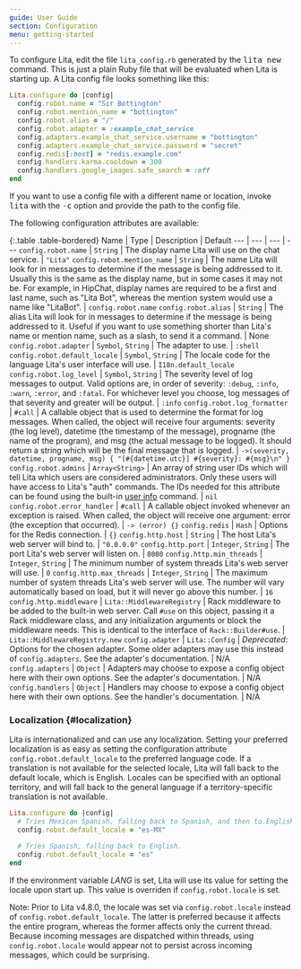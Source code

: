 ```yaml
---
guide: User Guide
section: Configuration
menu: getting-started
---
```


To configure Lita, edit the file `lita_config.rb` generated by the <kbd>lita new</kbd> command. This is just a plain Ruby file that will be evaluated when Lita is starting up. A Lita config file looks something like this:

~~~ ruby
Lita.configure do |config|
  config.robot.name = "Sir Bottington"
  config.robot.mention_name = "bottington"
  config.robot.alias = "/"
  config.robot.adapter = :example_chat_service
  config.adapters.example_chat_service.username = "bottington"
  config.adapters.example_chat_service.password = "secret"
  config.redis[:host] = "redis.example.com"
  config.handlers.karma.cooldown = 300
  config.handlers.google_images.safe_search = :off
end
~~~

If you want to use a config file with a different name or location, invoke <kbd>lita</kbd> with the <kbd>-c</kbd> option and provide the path to the config file.

The following configuration attributes are available:

{:.table .table-bordered}
Name | Type | Description | Default
--- | --- | --- | ---
`config.robot.name` | `String` | The display name Lita will use on the chat service. | `"Lita"`
`config.robot.mention_name` | `String` | The name Lita will look for in messages to determine if the message is being addressed to it. Usually this is the same as the display name, but in some cases it may not be. For example, in HipChat, display names are required to be a first and last name, such as "Lita Bot", whereas the mention system would use a name like "LitaBot". | `config.robot.name`
`config.robot.alias` | `String` | The alias Lita will look for in messages to determine if the message is being addressed to it. Useful if you want to use something shorter than Lita's name or mention name, such as a slash, to send it a command. | None
`config.robot.adapter` | `Symbol`, `String` | The adapter to use. | `:shell`
`config.robot.default_locale` | `Symbol`, `String` | The locale code for the language Lita's user interface will use. | `I18n.default_locale`
`config.robot.log_level` | `Symbol`, `String` | The severity level of log messages to output. Valid options are, in order of severity: `:debug`, `:info`, `:warn`, `:error`, and `:fatal`. For whichever level you choose, log messages of that severity and greater will be output. | `:info`
`config.robot.log_formatter` | `#call` | A callable object that is used to determine the format for log messages. When called, the object will receive four arguments: severity (the log level), datetime (the timestamp of the message), progname (the name of the program), and msg (the actual message to be logged). It should return a string which will be the final message that is logged. | `->(severity, datetime, progname, msg) { "[#{datetime.utc}] #{severity}: #{msg}\n" }`
`config.robot.admins` | `Array<String>` | An array of string user IDs which will tell Lita which users are considered administrators. Only these users will have access to Lita's "auth" commands. The IDs needed for this attribute can be found using the built-in [user info](/getting-started/usage/#user-info) command. | `nil`
`config.robot.error_handler` | `#call` | A callable object invoked whenever an exception is raised. When called, the object will receive one argument: error (the exception that occurred). | `-> (error) {}`
`config.redis` | `Hash` | Options for the Redis connection. | `{}`
`config.http.host` | `String` | The host Lita's web server will bind to. | `"0.0.0.0"`
`config.http.port` | `Integer`, `String` | The port Lita's web server will listen on. | `8080`
`config.http.min_threads` | `Integer`, `String` | The minimum number of system threads Lita's web server will use. | `0`
`config.http.max_threads` | `Integer`, `String` | The maximum number of system threads Lita's web server will use. The number will vary automatically based on load, but it will never go above this number. | `16`
`config.http.middleware` | `Lita::MiddlewareRegistry` | Rack middleware to be added to the built-in web server. Call `#use` on this object, passing it a Rack middleware class, and any initialization arguments or block the middleware needs. This is identical to the interface of `Rack::Builder#use`. | `Lita::MiddlewareRegistry.new`
`config.adapter` | `Lita::Config` | *Deprecated*: Options for the chosen adapter. Some older adapters may use this instead of `config.adapters`. See the adapter's documentation. | N/A
`config.adapters` | `Object` | Adapters may choose to expose a config object here with their own options. See the adapter's documentation. | N/A
`config.handlers` | `Object` | Handlers may choose to expose a config object here with their own options. See the handler's documentation. | N/A

### Localization {#localization}

Lita is internationalized and can use any localization. Setting your preferred localization is as easy as setting the configuration attribute `config.robot.default_locale` to the preferred language code. If a translation is not available for the selected locale, Lita will fall back to the default locale, which is English. Locales can be specified with an optional territory, and will fall back to the general language if a territory-specific translation is not available.

~~~ ruby
Lita.configure do |config|
  # Tries Mexican Spanish, falling back to Spanish, and then to English.
  config.robot.default_locale = "es-MX"

  # Tries Spanish, falling back to English.
  config.robot.default_locale = "es"
end
~~~

If the environment variable <var>LANG</var> is set, Lita will use its value for setting the locale upon start up. This value is overriden if `config.robot.locale` is set.

Note: Prior to Lita v4.8.0, the locale was set via `config.robot.locale` instead of `config.robot.default_locale`. The latter is preferred because it affects the entire program, whereas the former affects only the current thread. Because incoming messages are dispatched within threads, using `config.robot.locale` would appear not to persist across incoming messages, which could be surprising.
